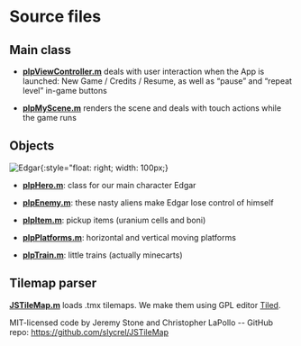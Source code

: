 # Source files

## Main class

* **[plpViewController.m](plpViewController.m)** deals with user interaction when the App is launched: New Game / Credits / Resume, as well as “pause” and “repeat level” in-game buttons

* **[plpMyScene.m](plpMyScene.m)** renders the scene and deals with touch actions while the game runs

## Objects

![Edgar](edgarsaute.atlas/Saut3-01.png"){:style="float: right; width: 100px;}

* **[plpHero.m](plpHero.m)**: class for our main character Edgar

* **[plpEnemy.m](plpEnemy.m)**: these nasty aliens make Edgar lose control of himself

* **[plpItem.m](plpItem.m)**: pickup items (uranium cells and boni)

* **[plpPlatforms.m](plpPlatforms.m)**: horizontal and vertical moving platforms

* **[plpTrain.m](plpTrain.m)**: little trains (actually minecarts)

## Tilemap parser

**[JSTileMap.m](JSTileMap.m)** loads .tmx tilemaps. We make them using GPL editor [Tiled](http://www.mapeditor.org).

MIT-licensed code by Jeremy Stone and Christopher LaPollo -- GitHub repo: https://github.com/slycrel/JSTileMap